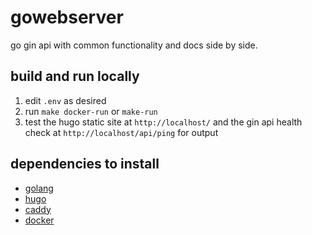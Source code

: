# gowebserver

go gin api with common functionality and docs side by side.

## build and run locally

1. edit `.env` as desired
2. run `make docker-run` or `make-run`
3. test the hugo static site at `http://localhost/` and the gin api health check at `http://localhost/api/ping` for output

## dependencies to install

- [golang](https://go.dev/doc/install)
- [hugo](https://gohugo.io/installation/)
- [caddy](https://caddyserver.com/docs/install)
- [docker](https://docs.docker.com/get-docker/)
